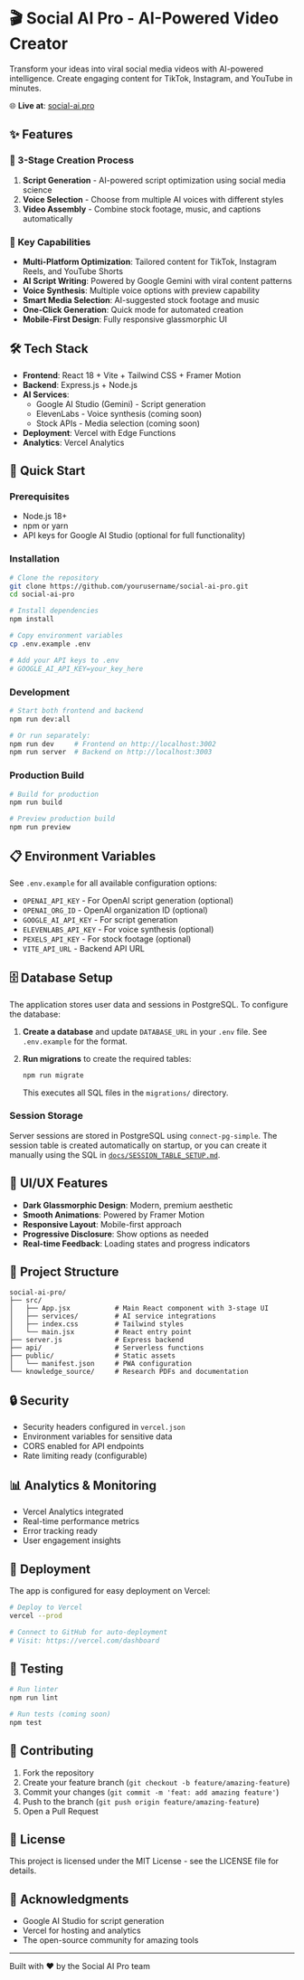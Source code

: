 # 🎬 Social AI Pro - AI-Powered Video Creator

Transform your ideas into viral social media videos with AI-powered intelligence. Create engaging content for TikTok, Instagram, and YouTube in minutes.

🌐 **Live at**: [social-ai.pro](https://social-ai.pro)

## ✨ Features

### 🎯 3-Stage Creation Process

1. **Script Generation** - AI-powered script optimization using social media science
2. **Voice Selection** - Choose from multiple AI voices with different styles
3. **Video Assembly** - Combine stock footage, music, and captions automatically

### 🚀 Key Capabilities

- **Multi-Platform Optimization**: Tailored content for TikTok, Instagram Reels, and YouTube Shorts
- **AI Script Writing**: Powered by Google Gemini with viral content patterns
- **Voice Synthesis**: Multiple voice options with preview capability
- **Smart Media Selection**: AI-suggested stock footage and music
- **One-Click Generation**: Quick mode for automated creation
- **Mobile-First Design**: Fully responsive glassmorphic UI

## 🛠️ Tech Stack

- **Frontend**: React 18 + Vite + Tailwind CSS + Framer Motion
- **Backend**: Express.js + Node.js
- **AI Services**: 
  - Google AI Studio (Gemini) - Script generation
  - ElevenLabs - Voice synthesis (coming soon)
  - Stock APIs - Media selection (coming soon)
- **Deployment**: Vercel with Edge Functions
- **Analytics**: Vercel Analytics

## 🚀 Quick Start

### Prerequisites

- Node.js 18+
- npm or yarn
- API keys for Google AI Studio (optional for full functionality)

### Installation

```bash
# Clone the repository
git clone https://github.com/yourusername/social-ai-pro.git
cd social-ai-pro

# Install dependencies
npm install

# Copy environment variables
cp .env.example .env

# Add your API keys to .env
# GOOGLE_AI_API_KEY=your_key_here
```

### Development

```bash
# Start both frontend and backend
npm run dev:all

# Or run separately:
npm run dev     # Frontend on http://localhost:3002
npm run server  # Backend on http://localhost:3003
```

### Production Build

```bash
# Build for production
npm run build

# Preview production build
npm run preview
```

## 📋 Environment Variables

See `.env.example` for all available configuration options:

- `OPENAI_API_KEY` - For OpenAI script generation (optional)
- `OPENAI_ORG_ID` - OpenAI organization ID (optional)
- `GOOGLE_AI_API_KEY` - For script generation
- `ELEVENLABS_API_KEY` - For voice synthesis (optional)
- `PEXELS_API_KEY` - For stock footage (optional)
- `VITE_API_URL` - Backend API URL

## 🗄️ Database Setup

The application stores user data and sessions in PostgreSQL. To configure the database:

1. **Create a database** and update `DATABASE_URL` in your `.env` file. See `.env.example` for the format.
2. **Run migrations** to create the required tables:

   ```bash
   npm run migrate
   ```

   This executes all SQL files in the `migrations/` directory.

### Session Storage

Server sessions are stored in PostgreSQL using `connect-pg-simple`. The session table is created automatically on startup, or you can create it manually using the SQL in [`docs/SESSION_TABLE_SETUP.md`](docs/SESSION_TABLE_SETUP.md).

## 🎨 UI/UX Features

- **Dark Glassmorphic Design**: Modern, premium aesthetic
- **Smooth Animations**: Powered by Framer Motion
- **Responsive Layout**: Mobile-first approach
- **Progressive Disclosure**: Show options as needed
- **Real-time Feedback**: Loading states and progress indicators

## 📁 Project Structure

```
social-ai-pro/
├── src/
│   ├── App.jsx           # Main React component with 3-stage UI
│   ├── services/         # AI service integrations
│   ├── index.css         # Tailwind styles
│   └── main.jsx          # React entry point
├── server.js             # Express backend
├── api/                  # Serverless functions
├── public/               # Static assets
│   └── manifest.json     # PWA configuration
└── knowledge_source/     # Research PDFs and documentation
```

## 🔒 Security

- Security headers configured in `vercel.json`
- Environment variables for sensitive data
- CORS enabled for API endpoints
- Rate limiting ready (configurable)

## 📊 Analytics & Monitoring

- Vercel Analytics integrated
- Real-time performance metrics
- Error tracking ready
- User engagement insights

## 🚢 Deployment

The app is configured for easy deployment on Vercel:

```bash
# Deploy to Vercel
vercel --prod

# Connect to GitHub for auto-deployment
# Visit: https://vercel.com/dashboard
```

## 🧪 Testing

```bash
# Run linter
npm run lint

# Run tests (coming soon)
npm test
```

## 🤝 Contributing

1. Fork the repository
2. Create your feature branch (`git checkout -b feature/amazing-feature`)
3. Commit your changes (`git commit -m 'feat: add amazing feature'`)
4. Push to the branch (`git push origin feature/amazing-feature`)
5. Open a Pull Request

## 📝 License

This project is licensed under the MIT License - see the LICENSE file for details.

## 🙏 Acknowledgments

- Google AI Studio for script generation
- Vercel for hosting and analytics
- The open-source community for amazing tools

---

Built with ❤️ by the Social AI Pro team
